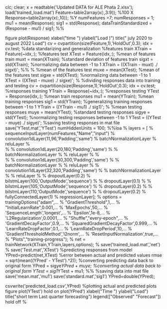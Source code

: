 
clc;
clear;
x = readtable('Updated DATA for ALE Phata 2.xlsx');
load('trained_load.mat')
Feature=table2array(x(:,3:9)); %100 X
Response=table2array(x(:,10)); %Y
numFeatures =7;
numResponses = 1;
mu1 = mean(Response); 
sig1 = std(Response); 
dataTrainStandardized = (Response - mu1) / sig1; 
%%

figure
plot(Response)
xlabel("time ")
ylabel("Load )")
title(" july 2020 to august 2022 Load")
cv = cvpartition(size(Feature,1),'HoldOut',0.3);
idx = cv.test;
%data  standarizing and generalization
%features train
XTrain = Feature(~idx,:);
%features test
XTest  = Feature(idx,:);
%mean of features train
muxt = mean(XTrain); 
%standard deviation of features train
sigxt = std(XTrain); 
%normalizing data between -1 to 1
XTrain = ((XTrain - muxt) ./ sigxt)'; 
%%
%
%mean of the features test
muxe = mean(XTest); 
%mean of the features test
sigxe = std(XTest); 
%normalizing data between -1 to 1
XTest = ((XTest - muxe) ./ sigxe)'; 
%
%dividing responses data into training and testing
cv = cvpartition(size(Response,1),'HoldOut',0.3);
idx = cv.test;
%responses training
YTrain = Response(~idx,:);
%responses testing
YTest  = Response(idx,:);
%mean train responses
mu1 = mean(YTrain); 
%mean training responses
sig1 = std(YTrain); 
%generalizing training responses between -1 to 1
YTrain = ((YTrain - mu1) ./ sig1)'; 
%
%mean testing responses
muye = mean(YTest); 
%standard testing responses
sigye = std(YTest); 
%normalizing testing responses between -1 to 1
YTest = ((YTest - muye) ./ sigye)'; 
%saving testing responses in mat file
save('YTest.mat','YTest')
numHiddenUnits = 100; 
%%loa
% layers = [
%     sequenceInputLayer(numFeatures,"Name","input")
%     convolution1dLayer(11,96,'Padding','same')
%     batchNormalizationLayer
%     reluLayer
%     
% %     convolution1dLayer(20,180,'Padding','same')
% %     batchNormalizationLayer
% %     reluLayer
% %     
% %     convolution1dLayer(30,300,'Padding','same')
% %     batchNormalizationLayer
% %     reluLayer
% %     convolution1dLayer(32,320,'Padding','same')
% %     batchNormalizationLayer
% %     reluLayer
% %     dropoutLayer(0.2)
%    bilstmLayer(100,'OutputMode','sequence') 
% %     dropoutLayer(0.1) 
% %    bilstmLayer(105,'OutputMode','sequence') 
% %     dropoutLayer(0.2) 
% %     bilstmLayer(110,'OutputMode','sequence') 
% %     dropoutLayer(0.2) 
%     fullyConnectedLayer(1)
%     regressionLayer];
% options = trainingOptions("adam",...
%     "GradientThreshold",1,...
%     "InitialLearnRate",0.001,...
%     'MaxEpochs',50,...
%     'SequenceLength','longest',...
%     'Epsilon',1e-8,...
%     'L2Regularization',0.0001,...
%     "Shuffle","every-epoch",...
%     'GradientDecayFactor',0.9,...
%     'SquaredGradientDecayFactor',0.999,...
%     'LearnRateDropFactor',0.1,...
%     'LearnRateDropPeriod',10,...
%     'GradientThresholdMethod','l2norm',...
%     'ResetInputNormalization',true,...
%     "Plots","training-progress");
% net = trainNetwork(XTrain,YTrain,layers,options);
% save('trained_load.mat','net')
% save('Test.mat','XTest')
%predicting responses from model
YPred=predict(net,XTest)
%error between actual and predicted values
rmse = sqrt(mean((YPred' - YTest').^2)); 
%converting predicting data back to original form
YPred = sigye*YPred + muye;
%converting actual data back to original form
YTest = sig1*YTest + mu1;
%%
%saving data into mat file
save('mean.mat','mu1')
save('standard.mat','sig1')
YPred=double(YPred);

csvwrite('predicted_load.csv',YPred)
%plotting actual and predicted plots
figure
plot(YTest')
hold on
plot(YPred')
xlabel("Time ")
ylabel("Load")
title("short term Last quarter forecasting")
legend(["Observed" "Forecast"])
hold off
%

